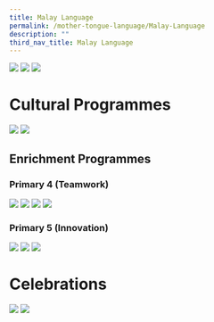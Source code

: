 ```yaml
---
title: Malay Language
permalink: /mother-tongue-language/Malay-Language
description: ""
third_nav_title: Malay Language
---
```

![](/images/Malay%20Dept%20Banner%2002.png)
![](/images/ML%20Vision%20Banner.png)
![](/images/ML%20Mission%20Banner.png)

# Cultural Programmes
![](/images/MLPicture1.png)
![](/images/MLPicture2.png)

## Enrichment Programmes

### Primary 4 (Teamwork)
![](/images/LJ%20Malay%2001.jpg)
![](/images/LJ%20Malay%2003.jpg)
![](/images/LJ%20Malay%2004.jpg)
![](/images/LJ%20Malay%2005.jpg)

### Primary 5 (Innovation)
![](/images/p5lj1.jpg)
![](/images/p5lj2.jpg)
![](/images/p5lj3.jpg)

# Celebrations
![](/images/MlPicture3.png)
![](/images/MLPicture4.png)